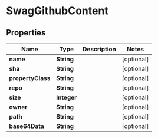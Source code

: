 
# SwagGithubContent

## Properties
Name | Type | Description | Notes
------------ | ------------- | ------------- | -------------
**name** | **String** |  |  [optional]
**sha** | **String** |  |  [optional]
**propertyClass** | **String** |  |  [optional]
**repo** | **String** |  |  [optional]
**size** | **Integer** |  |  [optional]
**owner** | **String** |  |  [optional]
**path** | **String** |  |  [optional]
**base64Data** | **String** |  |  [optional]



